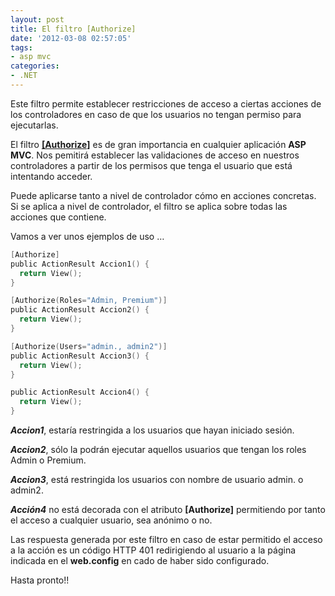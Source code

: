 ```yaml
---
layout: post
title: El filtro [Authorize]
date: '2012-03-08 02:57:05'
tags:
- asp mvc
categories:
- .NET
---
```



Este filtro permite establecer restricciones de acceso a ciertas acciones de los controladores en caso de que los usuarios no tengan permiso para ejecutarlas.

El filtro [**[Authorize]**](http://msdn.microsoft.com/es-es/library/system.web.mvc.authorizeattribute.aspx "Representa un atributo que se utiliza para restringir el acceso por llamadores a un método de acción") es de gran importancia en cualquier aplicación **ASP MVC**. Nos pemitirá establecer las validaciones de acceso en nuestros controladores a partir de los permisos que tenga el usuario que está intentando acceder.

Puede aplicarse tanto a nivel de controlador cómo en acciones concretas. Si se aplica a nivel de controlador, el filtro se aplica sobre todas las acciones que contiene.

Vamos a ver unos ejemplos de uso …

```c
[Authorize] 
public ActionResult Accion1() { 
  return View(); 
} 

[Authorize(Roles="Admin, Premium")] 
public ActionResult Accion2() { 
  return View(); 
} 

[Authorize(Users="admin., admin2")] 
public ActionResult Accion3() { 
  return View(); 
} 

public ActionResult Accion4() { 
  return View(); 
}
```

***Accion1***, estaría restringida a los usuarios que hayan iniciado sesión.

***Accion2***, sólo la podrán ejecutar aquellos usuarios que tengan los roles Admin o Premium.

***Accion3***, está restringida los usuarios con nombre de usuario admin. o admin2.

***Acción4*** no está decorada con el atributo **[Authorize]** permitiendo por tanto el acceso a cualquier usuario, sea anónimo o no.

Las respuesta generada por este filtro en caso de estar permitido el acceso a la acción es un código HTTP 401 redirigiendo al usuario a la página indicada en el **web.config** en cado de haber sido configurado.

<authentication mode="Forms"><forms loginurl="~/Account/LogOn"></forms></authentication>

Hasta pronto!!


